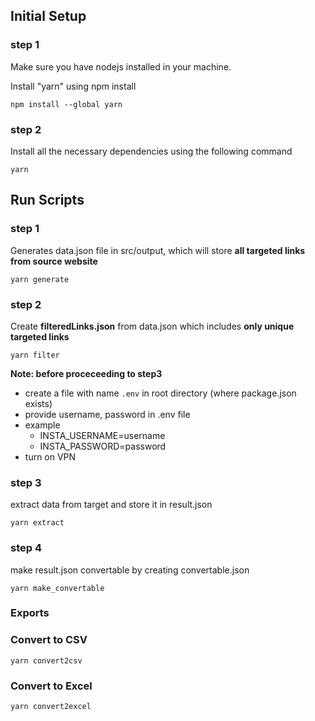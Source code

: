 ## **Initial Setup**
### **step 1**

Make sure you have nodejs installed in your machine.

Install "yarn" using npm install

`npm install --global yarn`

### **step 2**

Install all the necessary dependencies using the following command

`yarn`


## **Run Scripts**

### **step 1** 

Generates data.json file in src/output, which will store **all targeted links from source website**

`yarn generate`

### **step 2**

Create **filteredLinks.json** from data.json which includes **only unique targeted links**

`yarn filter`

**Note: before proceceeding to step3**
- create a file with name `.env` in root directory (where package.json exists)
- provide username, password in .env file
- example 
  - INSTA_USERNAME=username
  - INSTA_PASSWORD=password
- turn on VPN
### **step 3**

extract data from target and store it in result.json

`yarn extract`

### **step 4**

make result.json convertable by creating convertable.json

`yarn make_convertable`

### Exports

### Convert to CSV
`yarn convert2csv`

### Convert to Excel
`yarn convert2excel`

